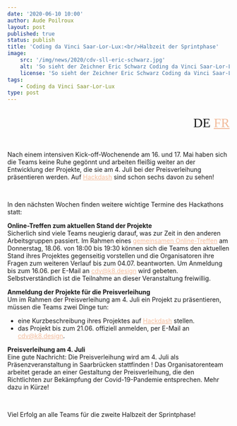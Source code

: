 ```yaml
---
date: '2020-06-10 10:00'
author: Aude Poilroux
layout: post
published: true
status: publish
title: 'Coding da Vinci Saar-Lor-Lux:<br/>Halbzeit der Sprintphase'
image:
    src: '/img/news/2020/cdv-sll-eric-schwarz.jpg'
    alt: 'So sieht der Zeichner Eric Schwarz Coding da Vinci Saar-Lor-Lux.'
    license: 'So sieht der Zeichner Eric Schwarz Coding da Vinci Saar-Lor-Lux | Lizenz: <a href="https://creativecommons.org/licenses/by-sa/4.0/deed.de" target="_blank" style="color: #f2bb9b;">CC BY-SA 4.0</a>, Eric Schwarz'
tags:
    - Coding da Vinci Saar-Lor-Lux
type: post
---
```

<!-- Sprache -->
<div class="row">
    <div class="col-lg-2 col-lg-offset-10">
        <p style="margin-bottom:15px; font-family:Archive; font-size: 22pt; text-align: right;">DE <a href="../../06/10/cdv-sll-halbzeit-der-sprintphase_fr.html" style="color: #f2bb9b;">FR</a></p>
    </div>
</div>

<!-- Post -->
<br/>


<p>Nach einem intensiven Kick-off-Wochenende am 16. und 17. Mai haben sich die Teams keine Ruhe gegönnt und arbeiten fleißig weiter an der Entwicklung der Projekte, die sie am 4. Juli bei der Preisverleihung präsentieren werden. Auf <a href="https://hackdash.org/dashboards/cdvsll" target="_blank" style="color: #f2bb9b;">Hackdash</a> sind schon sechs davon zu sehen!</p>
<br/>
 
<p>In den nächsten Wochen finden weitere wichtige Termine des Hackathons statt:</p>
 
<p><b>Online-Treffen zum aktuellen Stand der Projekte</b><br/>
Sicherlich sind viele Teams neugierig darauf, was zur Zeit in den anderen Arbeitsgruppen passiert.
Im Rahmen eines <a href="https://us02web.zoom.us/j/84052615433?pwd=OE5XODZjRDB1cFRHcXMyU3EwVURIQT09" target="_blank" style="color: #f2bb9b;">gemeinsamen Online-Treffen</a> am Donnerstag, 18.06. von 18:00 bis 19:30 können sich die Teams den aktuellen Stand ihres Projektes gegenseitig vorstellen und die Organisatoren ihre Fragen zum weiteren Verlauf bis zum 04.07. beantworten.
Um Anmeldung bis zum 16.06. per E-Mail an <a href="mailto:cdv@k8.design" style="color: #f2bb9b;">cdv@k8.design</a> wird gebeten.
Selbstverständlich ist die Teilnahme an dieser Veranstaltung freiwillig.</p>

<p><b>Anmeldung der Projekte für die Preisverleihung</b><br/>
Um im Rahmen der Preisverleihung am 4. Juli ein Projekt zu präsentieren, müssen die Teams zwei Dinge tun:
<ul>
<li>eine Kurzbeschreibung ihres Projektes auf <a href="https://hackdash.org/dashboards/cdvsll" target="_blank" style="color: #f2bb9b;">Hackdash</a> stellen.</li>
<li>das Projekt bis zum 21.06. offiziell anmelden, per E-Mail an <a href="mailto:cdv@k8.design" style="color: #f2bb9b;">cdv@k8.design</a>.</li>
</ul>
</p>

<p><b>Preisverleihung am 4. Juli</b><br/>
Eine gute Nachricht: Die Preisverleihung wird am 4. Juli als Präsenzveranstaltung in Saarbrücken stattfinden ! Das Organisatorenteam arbeitet gerade an einer Gestaltung der Preisverleihung, die den Richtlichten zur Bekämpfung der Covid-19-Pandemie entsprechen. Mehr dazu in Kürze!</p>
<br/>
 
<p>Viel Erfolg an alle Teams für die zweite Halbzeit der Sprintphase!</p>













